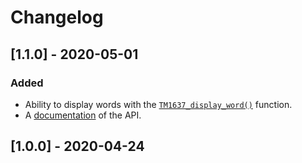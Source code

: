 # Changelog

## [1.1.0] - 2020-05-01
### Added
- Ability to display words with the
  [`TM1637_display_word()`](https://wahlencraft.github.io/TM1637-pico/html/PicoTM1637_8h.html#aa79d2b795727374b09dd278218381ecb)
  function.
- A [documentation](https://wahlencraft.github.io/TM1637-pico/html/PicoTM1637_8h.html)
  of the API.

## [1.0.0] - 2020-04-24
